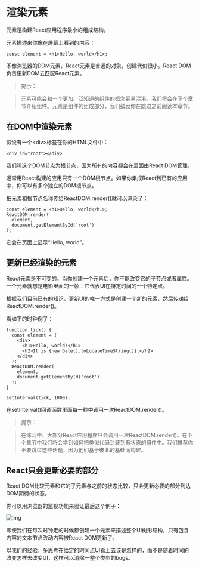 # __渲染元素__
元素是构建React应用程序最小的组成结构。

元素描述来你像在屏幕上看到的内容：
```
const element = <h1>Hello, world</h1>;
```
不像浏览器的DOM元素，React元素是普通的对象，创建代价很小。React DOM负责更新DOM去匹配React元素。

> 提示：

> 元素可能会和一个更加广泛知道的组件的概念容易混淆。我们将会在下个章节介绍组件。元素是组件的组成部分，我们鼓励你在跳过之前阅读本章节。

## __在DOM中渲染元素__

假设有一个\<div\>标签在你的HTML文件中：

```
<div id="root"></div>
```

我们叫这个DOM节点为根节点，因为所有的内容都会在里面由React DOM管理。

通常用React构建的应用只有一个DOM根节点。如果你集成React到已有的应用中，你可以有多个独立的DOM根节点。

把元素和根节点名称传给ReactDOM.render()就可以渲染了：

```
const element = <h1>Hello, world</h1>;
ReactDOM.render(
  element,
  document.getElementById('root')
);
```

它会在页面上显示“Hello, world”。

## __更新已经渲染的元素__

React元素是不可变的。当你创建一个元素后，你不能改变它的子节点或者属性。一个元素就想是电影里面的一帧：它代表UI在特定时间的一个特定点。

根据我们目前已有的知识，更新UI的唯一方式是创建一个新的元素，然后传递给ReactDOM.render()。

看如下的时钟例子：
```
function tick() {
  const element = (
    <div>
      <h1>Hello, world!</h1>
      <h2>It is {new Date().toLocaleTimeString()}.</h2>
    </div>
  );
  ReactDOM.render(
    element,
    document.getElementById('root')
  );
}

setInterval(tick, 1000);
```

在setInterval()回调函数里面每一秒中调用一次ReactDOM.render()。

> 提示：

> 在练习中，大部分React应用程序只会调用一次ReactDOM.render()。在下个章节中我们将会学到如何把类似代码封装到有状态的组件中。我们推荐你不要跳过这些话题，因为他们基于彼此的基础而构建。

## __React只会更新必要的部分__

React DOM比较元素和它的子元素与之前的状态比较，只会更新必要的部分到达DOM期待的状态。

你可以用浏览器的监视功能来验证最后这个例子：

![img](https://reactjs.org/c158617ed7cc0eac8f58330e49e48224.gif)

即使我们在每次时钟走的时候都创建一个元素来描述整个UI树形结构，只有包含内容的文本节点改动内容被React DOM更新了。

以我们的经验，多思考在给定的时间点UI看上去该是怎样的，而不是随着时间的改变怎样去改变UI，这样可以消除一整个类型的bugs。